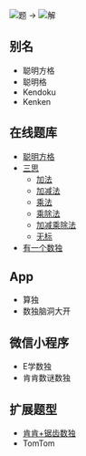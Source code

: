 ![题](https://www.conceptispuzzles.com/zh/picture/11/1657.gif) -> 
![解](https://www.conceptispuzzles.com/zh/picture/11/1658.gif)

## 别名
- 聪明方格
- 聪明格
- Kendoku
- Kenken

## 在线题库
- [聪明方格](https://cn.newdoku.com/)
- [三思](https://www.12634.com/kendoku/9x9)
  - [加法](https://www.12634.com/kendoku/9x9/add?level=tricky)
  - [加减法](https://www.12634.com/kendoku/9x9/add-subtract?level=tricky)
  - [乘法](https://www.12634.com/kendoku/9x9/multiply?level=tricky)
  - [乘除法](https://www.12634.com/kendoku/9x9/multiply-divide?level=tricky)
  - [加减乘除法](https://www.12634.com/kendoku/9x9/asmd?level=tricky)
  - [无标](https://www.12634.com/kendoku/9x9/none?level=tricky)
- [有一个数独](https://shudu.one/killer-sudoku.php)

## App
- 算独
- 数独脑洞大开

## 微信小程序
- E学数独
- 肯肯数谜数独

## 扩展题型
- [肯肯+锯齿数独](../../混合类/肯肯+锯齿数独.md)
- TomTom